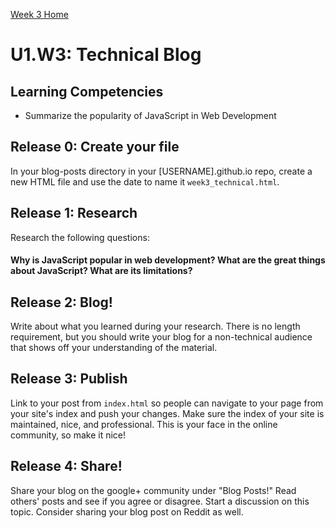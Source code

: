 [Week 3 Home](./)

# U1.W3: Technical Blog

## Learning Competencies
- Summarize the popularity of JavaScript in Web Development

## Release 0: Create your file
In your blog-posts directory in your [USERNAME].github.io repo, create a new HTML file and use the date to name it `week3_technical.html`. 

## Release 1: Research
Research the following questions:

#### Why is JavaScript popular in web development? What are the great things about JavaScript? What are its limitations?

## Release 2: Blog!

Write about what you learned during your research. There is no length requirement, but you should write your blog for a non-technical audience that shows off your understanding of the material.

## Release 3: Publish
Link to your post from `index.html` so people can navigate to your page from your site's index and push your changes. Make sure the index of your site is maintained, nice, and professional. This is your face in the online community, so make it nice!

## Release 4: Share!

Share your blog on the google+ community under "Blog Posts!" Read others' posts and see if you agree or disagree. Start a discussion on this topic.  Consider sharing your blog post on Reddit as well.


